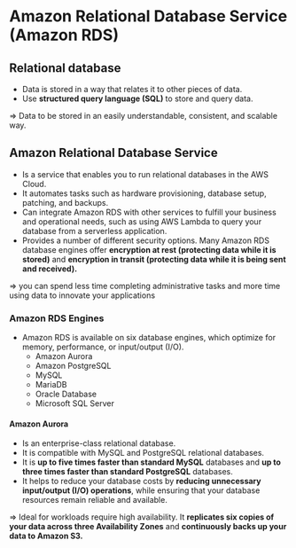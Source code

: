 # Amazon Relational Database Service (Amazon RDS)

## Relational database
- Data is stored in a way that relates it to other pieces of data.
- Use **structured query language (SQL)** to store and query data.

=> Data to be stored in an easily understandable, consistent, and scalable way.

## Amazon Relational Database Service
-  Is a service that enables you to run relational databases in the AWS Cloud.
-  It automates tasks such as hardware provisioning, database setup, patching, and backups.
- Can integrate Amazon RDS with other services to fulfill your business and operational needs, such as using AWS Lambda to query your database from a serverless application.
- Provides a number of different security options. Many Amazon RDS database engines offer **encryption at rest (protecting data while it is stored)** and **encryption in transit (protecting data while it is being sent and received).**

=> you can spend less time completing administrative tasks and more time using data to innovate your applications

### Amazon RDS Engines
- Amazon RDS is available on six database engines, which optimize for memory, performance, or input/output (I/O).
	- Amazon Aurora
	- Amazon PostgreSQL
	- MySQL
	- MariaDB
	- Oracle Database
	- Microsoft SQL Server
	
#### Amazon Aurora
- Is an enterprise-class relational database.
- It is compatible with MySQL and PostgreSQL relational databases.
- It is **up to five times faster than standard MySQL** databases and **up to three times faster than standard PostgreSQL** databases.
- It helps to reduce your database costs by **reducing unnecessary input/output (I/O) operations**, while ensuring that your database resources remain reliable and available.

=> Ideal for workloads require high availability. It **replicates six copies of your data across three Availability Zones** and **continuously backs up your data to Amazon S3.**